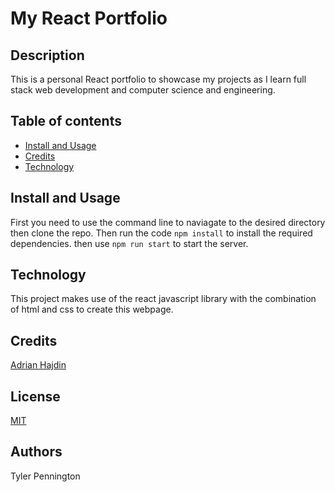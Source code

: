 # My React Portfolio

## Description

This is a personal React portfolio to showcase my projects as I learn full stack web development and computer science and engineering.

## Table of contents

* [Install and Usage](#install)
* [Credits](#credits)
* [Technology](#technology)

## Install and Usage

First you need to use the command line to naviagate to the desired directory then clone the repo. Then run the code `npm install` to install the required dependencies. then use `npm run start` to start the server.

## Technology

This project makes use of the react javascript library with the combination of html and css to create this webpage.

## Credits

[Adrian Hajdin](https://github.com/adrianhajdin/portfolio_website)

## License

[MIT](./LICENSE.txt)

## Authors

Tyler Pennington